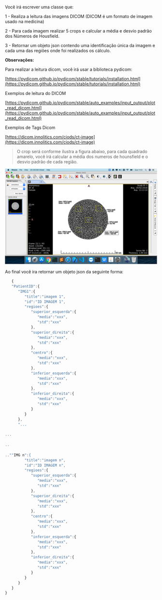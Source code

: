 

Você irá escrever uma classe que:

1 - Realiza a leitura das imagens DICOM (DICOM é um formato de imagem usado na medicina)

2 - Para cada imagem realizar 5 crops e calcular a média e desvio padrão dos Números de Housfield.

3 - Retornar um objeto json contendo uma identificação única da imagem e cada uma das regiões onde foi realizados os cálculo. 

**Observações:**

 

Para realizar a leitura dicom, você irá usar a biblioteca pydicom:

[https://pydicom.github.io/pydicom/stable/tutorials/installation.html](https://pydicom.github.io/pydicom/stable/tutorials/installation.html)

  

Exemplos de leitura do DICOM

[https://pydicom.github.io/pydicom/stable/auto_examples/input_output/plot_read_dicom.html](https://pydicom.github.io/pydicom/stable/auto_examples/input_output/plot_read_dicom.html)

  

Exemplos de Tags Dicom

[https://dicom.innolitics.com/ciods/ct-image](https://dicom.innolitics.com/ciods/ct-image)

  

  


> O crop será conforme ilustra a figura abaixo, para cada quadrado amarelo, você irá calcular a média dos numeros de hounsfield e o desvio padrão de cada região.

![telas](sample.png)


  

  

Ao final você ira retornar um objeto json da seguinte forma:

  
```javascript
   {
   "PatientID":{
      "IMG1":{
         "title":"imagem 1",
         "id":"ID IMAGEM 1",
         "regioes":{
            "superior_esquerda":{
               "media":"xxx",
               "std":"xxx"
            },
            "superior_direita":{
               "media":"xxx",
               "std":"xxx"
            },
            "centro":{
               "media":"xxx",
               "std":"xxx"
            },
            "inferior_esquerda":{
               "media":"xxx",
               "std":"xxx"
            },
            "inferior_direita":{
               "media":"xxx",
               "std":"xxx"
            }
         }
      },
      "...

...

..

..""IMG n":{
         "title":"imagem n",
         "id":"ID IMAGEM n",
         "regioes":{
            "superior_esquerda":{
               "media":"xxx",
               "std":"xxx"
            },
            "superior_direita":{
               "media":"xxx",
               "std":"xxx"
            },
            "centro":{
               "media":"xxx",
               "std":"xxx"
            },
            "inferior_esquerda":{
               "media":"xxx",
               "std":"xxx"
            },
            "inferior_direita":{
               "media":"xxx",
               "std":"xxx"
            }
         }
      }
   }
}



```
  

  
  